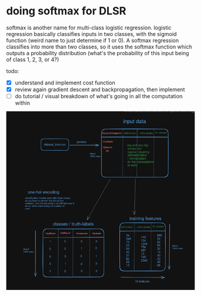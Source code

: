 # doing softmax for DLSR
softmax is another name for multi-class logistic regression.
logistic regression basically classifies inputs in two classes, with the sigmoid function (weird name to just determine if 1 or 0).
A softmax regression classifies into more than two classes, so it uses the softmax function which outputs a probability distribution (what's the probability of this input being of class 1, 2, 3, or 4?)

todo:
- [x] understand and implement cost function
- [x] review again gradient descent and backpropagation, then implement
- [ ] do tutorial / visual breakdown of what's going in all the computation within

![image of matrices](image.png)
